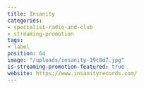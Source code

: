 ```yaml
---
title: Insanity
categories:
- specialist-radio-and-club
- streaming-promotion
tags:
- label
position: 64
image: "/uploads/insanity-19c8d7.jpg"
is-streaming-promotion-featured: true
website: https://www.insanityrecords.com/
---
```


